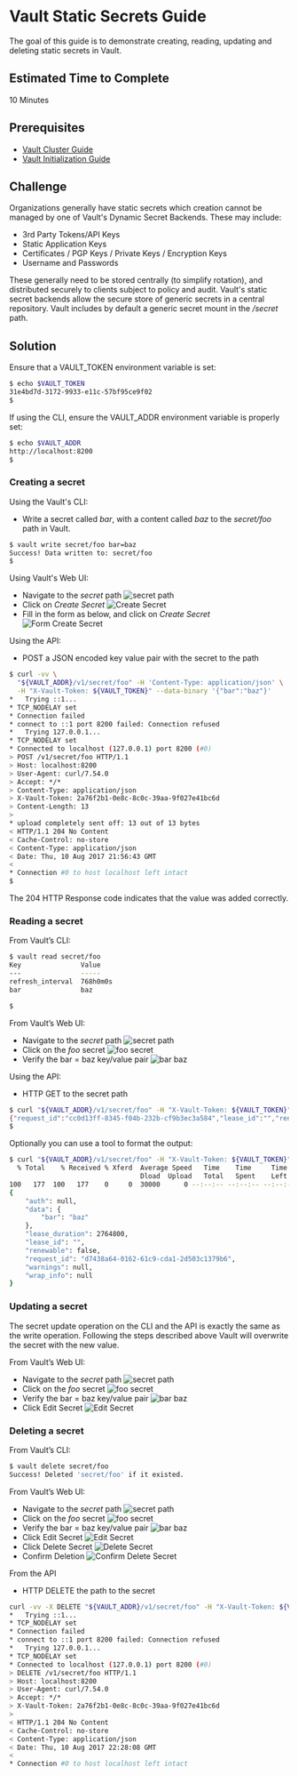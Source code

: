 # Vault Static Secrets Guide
The goal of this guide is to demonstrate creating, reading, updating and deleting static secrets in Vault.

## Estimated Time to Complete
10 Minutes

## Prerequisites

- [Vault Cluster Guide](https://www.vaultproject.io/guides/vault-cluster.html)
- [Vault Initialization Guide](https://www.vaultproject.io/guides/vault-init.html)

## Challenge
Organizations generally have static secrets which creation cannot be managed by one of Vault's Dynamic Secret Backends. These may include:
- 3rd Party Tokens/API Keys
- Static Application Keys
- Certificates / PGP Keys / Private Keys / Encryption Keys
- Username and Passwords

These generally need to be stored centrally (to simplify rotation), and distributed securely to clients subject to policy and audit. Vault's static secret backends allow the secure store of generic secrets in a central repository.
Vault includes by default a generic secret mount in the _/secret_ path.

## Solution

Ensure that a VAULT_TOKEN environment variable is set:


```bash
$ echo $VAULT_TOKEN
31e4bd7d-3172-9933-e11c-57bf95ce9f02
$
```

If using the CLI, ensure the VAULT_ADDR environment variable is properly set:
```bash
$ echo $VAULT_ADDR
http://localhost:8200
$
```

### Creating a secret
Using the Vault's CLI:

- Write a secret called _bar_, with a content called _baz_ to the _secret/foo_ path in Vault.
```bash
$ vault write secret/foo bar=baz
Success! Data written to: secret/foo
$
```

Using Vault's Web UI:
- Navigate to the _secret_ path
![secret path](/img/select-mount.png "Navigate to the secret path")
- Click on _Create Secret_
![Create Secret](/img/create-secret-1.png "Create Secret")
- Fill in the form as below, and click on _Create Secret_
![Form Create Secret](/img/create-secret-2.png "Fill in the form")

Using the API:
- POST a JSON encoded key value pair with the secret to the path
```bash
$ curl -vv \
  "${VAULT_ADDR}/v1/secret/foo" -H 'Content-Type: application/json' \
  -H "X-Vault-Token: ${VAULT_TOKEN}" --data-binary '{"bar":"baz"}'
*   Trying ::1...
* TCP_NODELAY set
* Connection failed
* connect to ::1 port 8200 failed: Connection refused
*   Trying 127.0.0.1...
* TCP_NODELAY set
* Connected to localhost (127.0.0.1) port 8200 (#0)
> POST /v1/secret/foo HTTP/1.1
> Host: localhost:8200
> User-Agent: curl/7.54.0
> Accept: */*
> Content-Type: application/json
> X-Vault-Token: 2a76f2b1-0e8c-8c0c-39aa-9f027e41bc6d
> Content-Length: 13
>
* upload completely sent off: 13 out of 13 bytes
< HTTP/1.1 204 No Content
< Cache-Control: no-store
< Content-Type: application/json
< Date: Thu, 10 Aug 2017 21:56:43 GMT
<
* Connection #0 to host localhost left intact
$
```
The 204 HTTP Response code indicates that the value was added correctly.

### Reading a secret
From Vault’s CLI:
```bash
$ vault read secret/foo
Key               Value
---               -----
refresh_interval  768h0m0s
bar               baz

$
```
From Vault’s Web UI:
- Navigate to the _secret_ path
![secret path](/img/select-mount.png "Navigate to the secret path")
- Click on the _foo_ secret
![foo secret](/img/select-foo.png "Click on the foo secret")
- Verify the bar = baz key/value pair
![bar baz](/img/bar-baz.png "View bar = baz")

Using the API:
- HTTP GET to the secret path
```bash
$ curl "${VAULT_ADDR}/v1/secret/foo" -H "X-Vault-Token: ${VAULT_TOKEN}"
{"request_id":"cc0d13ff-8345-f04b-232b-cf9b3ec3a584","lease_id":"","renewable":false,"lease_duration":2764800,"data":{"bar":"baz"},"wrap_info":null,"warnings":null,"auth":null}
$
```
Optionally you can use a tool to format the output:
```bash
$ curl "${VAULT_ADDR}/v1/secret/foo" -H "X-Vault-Token: ${VAULT_TOKEN}" | python -mjson.tool
  % Total    % Received % Xferd  Average Speed   Time    Time     Time  Current
                                 Dload  Upload   Total   Spent    Left  Speed
100   177  100   177    0     0  30000      0 --:--:-- --:--:-- --:--:-- 35400
{
    "auth": null,
    "data": {
        "bar": "baz"
    },
    "lease_duration": 2764800,
    "lease_id": "",
    "renewable": false,
    "request_id": "d7438a64-0162-61c9-cda1-2d503c1379b6",
    "warnings": null,
    "wrap_info": null
}
```

### Updating a secret
The secret update operation on the CLI and the API is exactly the same as the write operation. Following the steps described above Vault will overwrite the secret with the new value.

From Vault’s Web UI:
- Navigate to the _secret_ path
![secret path](/img/select-mount.png "Navigate to the secret path")
- Click on the _foo_ secret
![foo secret](/img/select-foo.png "Click on the foo secret")
- Verify the bar = baz key/value pair
![bar baz](/img/bar-baz.png "View bar = baz")
- Click Edit Secret
![Edit Secret](/img/edit-secret.png "Edit Secret")

### Deleting a secret
From Vault’s CLI:
```bash
$ vault delete secret/foo
Success! Deleted 'secret/foo' if it existed.
```

From Vault’s Web UI:
- Navigate to the _secret_ path
![secret path](/img/select-mount.png "Navigate to the secret path")
- Click on the _foo_ secret
![foo secret](/img/select-foo.png "Click on the foo secret")
- Verify the bar = baz key/value pair
![bar baz](/img/bar-baz.png "View bar = baz")
- Click Edit Secret
![Edit Secret](/img/edit-secret.png "Edit Secret")
- Click Delete Secret
![Delete Secret](/img/delete-secret.png "Delete Secret")
- Confirm Deletion
![Confirm Delete Secret](/img/confirm-delete.png "Confirm Delete Secret")

From the API
- HTTP DELETE the path to the secret
```bash
curl -vv -X DELETE "${VAULT_ADDR}/v1/secret/foo" -H "X-Vault-Token: ${VAULT_TOKEN}"
*   Trying ::1...
* TCP_NODELAY set
* Connection failed
* connect to ::1 port 8200 failed: Connection refused
*   Trying 127.0.0.1...
* TCP_NODELAY set
* Connected to localhost (127.0.0.1) port 8200 (#0)
> DELETE /v1/secret/foo HTTP/1.1
> Host: localhost:8200
> User-Agent: curl/7.54.0
> Accept: */*
> X-Vault-Token: 2a76f2b1-0e8c-8c0c-39aa-9f027e41bc6d
>
< HTTP/1.1 204 No Content
< Cache-Control: no-store
< Content-Type: application/json
< Date: Thu, 10 Aug 2017 22:28:08 GMT
<
* Connection #0 to host localhost left intact
```

